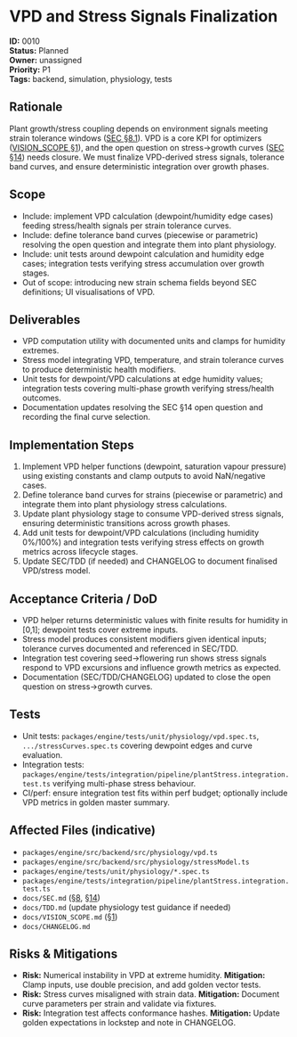 # VPD and Stress Signals Finalization

**ID:** 0010  
**Status:** Planned  
**Owner:** unassigned  
**Priority:** P1  
**Tags:** backend, simulation, physiology, tests

## Rationale
Plant growth/stress coupling depends on environment signals meeting strain tolerance windows ([SEC §8.1](../SEC.md#81-outcomes-shall)). VPD is a core KPI for optimizers ([VISION_SCOPE §1](../VISION_SCOPE.md#1-vision)), and the open question on stress→growth curves ([SEC §14](../SEC.md#14-open-questions-to-be-resolved-iteratively)) needs closure. We must finalize VPD-derived stress signals, tolerance band curves, and ensure deterministic integration over growth phases.

## Scope
- Include: implement VPD calculation (dewpoint/humidity edge cases) feeding stress/health signals per strain tolerance curves.
- Include: define tolerance band curves (piecewise or parametric) resolving the open question and integrate them into plant physiology.
- Include: unit tests around dewpoint calculation and humidity edge cases; integration tests verifying stress accumulation over growth stages.
- Out of scope: introducing new strain schema fields beyond SEC definitions; UI visualisations of VPD.

## Deliverables
- VPD computation utility with documented units and clamps for humidity extremes.
- Stress model integrating VPD, temperature, and strain tolerance curves to produce deterministic health modifiers.
- Unit tests for dewpoint/VPD calculations at edge humidity values; integration tests covering multi-phase growth verifying stress/health outcomes.
- Documentation updates resolving the SEC §14 open question and recording the final curve selection.

## Implementation Steps
1. Implement VPD helper functions (dewpoint, saturation vapour pressure) using existing constants and clamp outputs to avoid NaN/negative cases.
2. Define tolerance band curves for strains (piecewise or parametric) and integrate them into plant physiology stress calculations.
3. Update plant physiology stage to consume VPD-derived stress signals, ensuring deterministic transitions across growth phases.
4. Add unit tests for dewpoint/VPD calculations (including humidity 0%/100%) and integration tests verifying stress effects on growth metrics across lifecycle stages.
5. Update SEC/TDD (if needed) and CHANGELOG to document finalised VPD/stress model.

## Acceptance Criteria / DoD
- VPD helper returns deterministic values with finite results for humidity in [0,1]; dewpoint tests cover extreme inputs.
- Stress model produces consistent modifiers given identical inputs; tolerance curves documented and referenced in SEC/TDD.
- Integration test covering seed→flowering run shows stress signals respond to VPD excursions and influence growth metrics as expected.
- Documentation (SEC/TDD/CHANGELOG) updated to close the open question on stress→growth curves.

## Tests
- Unit tests: `packages/engine/tests/unit/physiology/vpd.spec.ts`, `.../stressCurves.spec.ts` covering dewpoint edges and curve evaluation.
- Integration tests: `packages/engine/tests/integration/pipeline/plantStress.integration.test.ts` verifying multi-phase stress behaviour.
- CI/perf: ensure integration test fits within perf budget; optionally include VPD metrics in golden master summary.

## Affected Files (indicative)
- `packages/engine/src/backend/src/physiology/vpd.ts`
- `packages/engine/src/backend/src/physiology/stressModel.ts`
- `packages/engine/tests/unit/physiology/*.spec.ts`
- `packages/engine/tests/integration/pipeline/plantStress.integration.test.ts`
- `docs/SEC.md` ([§8](../SEC.md#8-plant-model-lifecycle--growth), [§14](../SEC.md#14-open-questions-to-be-resolved-iteratively))
- `docs/TDD.md` (update physiology test guidance if needed)
- `docs/VISION_SCOPE.md` ([§1](../VISION_SCOPE.md#1-vision))
- `docs/CHANGELOG.md`

## Risks & Mitigations
- **Risk:** Numerical instability in VPD at extreme humidity. **Mitigation:** Clamp inputs, use double precision, and add golden vector tests.
- **Risk:** Stress curves misaligned with strain data. **Mitigation:** Document curve parameters per strain and validate via fixtures.
- **Risk:** Integration test affects conformance hashes. **Mitigation:** Update golden expectations in lockstep and note in CHANGELOG.
